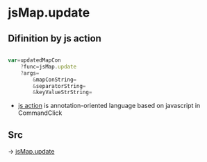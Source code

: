 # jsMap.update

## Difinition by js action

```js.js

var=updatedMapCon
	?func=jsMap.update
	?args=
		&mapConString=
		&separatorString=
		&keyValueStrString=
```

- [js action]() is annotation-oriented language based on javascript in CommandClick

## Src

-> [jsMap.update](https://github.com/puutaro/CommandClick/blob/master/app/src/main/java/com/puutaro/commandclick/fragment_lib/terminal_fragment/js_interface/JsMap.kt#L41)


